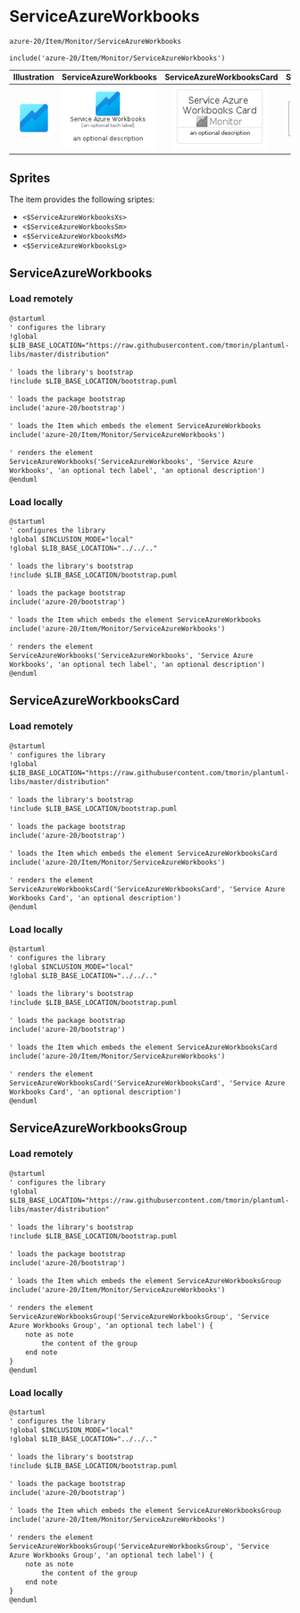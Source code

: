 # ServiceAzureWorkbooks


```text
azure-20/Item/Monitor/ServiceAzureWorkbooks
```

```text
include('azure-20/Item/Monitor/ServiceAzureWorkbooks')
```



| Illustration | ServiceAzureWorkbooks | ServiceAzureWorkbooksCard | ServiceAzureWorkbooksGroup |
| :---: | :---: | :---: | :---: |
| ![illustration for Illustration](../../../azure-20/Item/Monitor/ServiceAzureWorkbooks.png) | ![illustration for ServiceAzureWorkbooks](../../../azure-20/Item/Monitor/ServiceAzureWorkbooks.Local.png) | ![illustration for ServiceAzureWorkbooksCard](../../../azure-20/Item/Monitor/ServiceAzureWorkbooksCard.Local.png) | ![illustration for ServiceAzureWorkbooksGroup](../../../azure-20/Item/Monitor/ServiceAzureWorkbooksGroup.Local.png) |



## Sprites
The item provides the following sriptes:

- `<$ServiceAzureWorkbooksXs>`
- `<$ServiceAzureWorkbooksSm>`
- `<$ServiceAzureWorkbooksMd>`
- `<$ServiceAzureWorkbooksLg>`





## ServiceAzureWorkbooks

### Load remotely
```plantuml
@startuml
' configures the library
!global $LIB_BASE_LOCATION="https://raw.githubusercontent.com/tmorin/plantuml-libs/master/distribution"

' loads the library's bootstrap
!include $LIB_BASE_LOCATION/bootstrap.puml

' loads the package bootstrap
include('azure-20/bootstrap')

' loads the Item which embeds the element ServiceAzureWorkbooks
include('azure-20/Item/Monitor/ServiceAzureWorkbooks')

' renders the element
ServiceAzureWorkbooks('ServiceAzureWorkbooks', 'Service Azure Workbooks', 'an optional tech label', 'an optional description')
@enduml
```

### Load locally
```plantuml
@startuml
' configures the library
!global $INCLUSION_MODE="local"
!global $LIB_BASE_LOCATION="../../.."

' loads the library's bootstrap
!include $LIB_BASE_LOCATION/bootstrap.puml

' loads the package bootstrap
include('azure-20/bootstrap')

' loads the Item which embeds the element ServiceAzureWorkbooks
include('azure-20/Item/Monitor/ServiceAzureWorkbooks')

' renders the element
ServiceAzureWorkbooks('ServiceAzureWorkbooks', 'Service Azure Workbooks', 'an optional tech label', 'an optional description')
@enduml
```

## ServiceAzureWorkbooksCard

### Load remotely
```plantuml
@startuml
' configures the library
!global $LIB_BASE_LOCATION="https://raw.githubusercontent.com/tmorin/plantuml-libs/master/distribution"

' loads the library's bootstrap
!include $LIB_BASE_LOCATION/bootstrap.puml

' loads the package bootstrap
include('azure-20/bootstrap')

' loads the Item which embeds the element ServiceAzureWorkbooksCard
include('azure-20/Item/Monitor/ServiceAzureWorkbooks')

' renders the element
ServiceAzureWorkbooksCard('ServiceAzureWorkbooksCard', 'Service Azure Workbooks Card', 'an optional description')
@enduml
```

### Load locally
```plantuml
@startuml
' configures the library
!global $INCLUSION_MODE="local"
!global $LIB_BASE_LOCATION="../../.."

' loads the library's bootstrap
!include $LIB_BASE_LOCATION/bootstrap.puml

' loads the package bootstrap
include('azure-20/bootstrap')

' loads the Item which embeds the element ServiceAzureWorkbooksCard
include('azure-20/Item/Monitor/ServiceAzureWorkbooks')

' renders the element
ServiceAzureWorkbooksCard('ServiceAzureWorkbooksCard', 'Service Azure Workbooks Card', 'an optional description')
@enduml
```

## ServiceAzureWorkbooksGroup

### Load remotely
```plantuml
@startuml
' configures the library
!global $LIB_BASE_LOCATION="https://raw.githubusercontent.com/tmorin/plantuml-libs/master/distribution"

' loads the library's bootstrap
!include $LIB_BASE_LOCATION/bootstrap.puml

' loads the package bootstrap
include('azure-20/bootstrap')

' loads the Item which embeds the element ServiceAzureWorkbooksGroup
include('azure-20/Item/Monitor/ServiceAzureWorkbooks')

' renders the element
ServiceAzureWorkbooksGroup('ServiceAzureWorkbooksGroup', 'Service Azure Workbooks Group', 'an optional tech label') {
    note as note
        the content of the group
    end note
}
@enduml
```

### Load locally
```plantuml
@startuml
' configures the library
!global $INCLUSION_MODE="local"
!global $LIB_BASE_LOCATION="../../.."

' loads the library's bootstrap
!include $LIB_BASE_LOCATION/bootstrap.puml

' loads the package bootstrap
include('azure-20/bootstrap')

' loads the Item which embeds the element ServiceAzureWorkbooksGroup
include('azure-20/Item/Monitor/ServiceAzureWorkbooks')

' renders the element
ServiceAzureWorkbooksGroup('ServiceAzureWorkbooksGroup', 'Service Azure Workbooks Group', 'an optional tech label') {
    note as note
        the content of the group
    end note
}
@enduml
```

